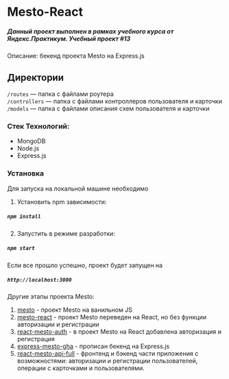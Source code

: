 # Mesto-React

##### Данный проект выполнен в рамках учебного курса от Яндекс.Практикум. Учебный проект #13

Описание: бекенд проекта Mesto на Express.js 

## Директории

`/routes` — папка с файлами роутера  
`/controllers` — папка с файлами контроллеров пользователя и карточки   
`/models` — папка с файлами описания схем пользователя и карточки  


### Стек Технологий: 
+ MongoDB
+ Node.js
+ Express.js

### Установка

Для запуска на локальной машине необходимо

1. Установить npm зависимости:

##### ` npm install `

2. Запустить в режиме разработки:

##### ` npm start `

Если все прошло успешно, проект будет запущен на

##### ` http://localhost:3000 `

Другие этапы проекта Mesto:
1. [mesto](https://github.com/ksenia-khait/mesto) - проект Mesto на ванильном JS
2. [mesto-react](https://github.com/ksenia-khait/mesto-react) - проект Mesto переведен на React, но без функции авторизации и регистрации
3. [react-mesto-auth](https://github.com/ksenia-khait/react-mesto-auth) - в проект Mesto на React добавлена авторизация и регистрация
4. [express-mesto-gha](https://github.com/ksenia-khait/express-mesto-gha) - прописан бекенд на Express.js 
5. [react-mesto-api-full](https://github.com/ksenia-khait/react-mesto-api-full) - фронтенд и бэкенд части приложения с возможностями: авторизации и регистрации пользователей, операции с карточками и пользователями. 
